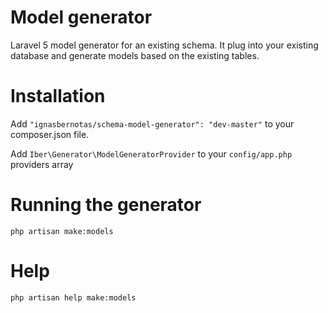 # Model generator
Laravel 5 model generator for an existing schema. It plug into your existing database and generate models based on the existing tables.

# Installation
Add ```"ignasbernotas/schema-model-generator": "dev-master"``` to your composer.json file.

Add ```Iber\Generator\ModelGeneratorProvider``` to your ```config/app.php``` providers array

# Running the generator
```php artisan make:models```

# Help
```php artisan help make:models```
